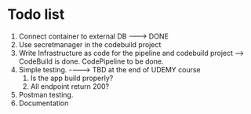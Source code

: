 # Todo list

1. Connect container to external DB  --->   DONE
2. Use secretmanager in the codebuild project
3. Write Infrastructure as code for the pipeline and codebuild project  --> CodeBuild is done. CodePipeline to be done.
4. Simple testing. ---->  TBD at the end of UDEMY course
    1. Is the app build properly?
    2. All endpoint return 200?
5. Postman testing.
6. Documentation
